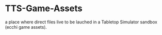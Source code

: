 # TTS-Game-Assets
a place where direct files live to be lauched in a Tabletop Simulator sandbox (ecchi game assets).
